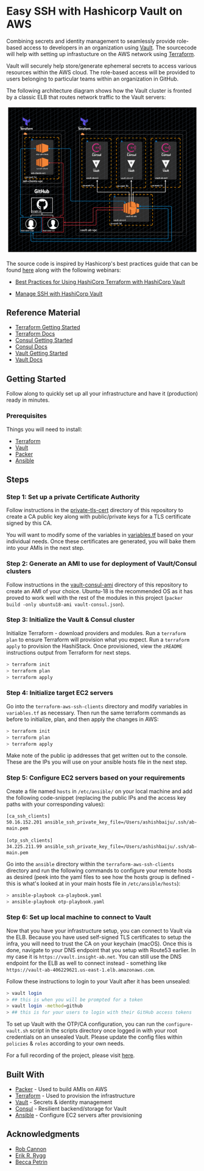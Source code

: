 # Easy SSH with Hashicorp Vault on AWS

Combining secrets and identity management to seamlessly provide role-based access to developers in an organization using [Vault](https://vaultproject.io/). The sourcecode will help with setting up infrastucture on the AWS network using [Terraform](https://terraform.io/).

Vault will securely help store/generate ephemeral secrets to access various resources within the AWS cloud. The role-based access will be provided to users belonging to particular teams within an organization in GitHub.

The following architecture diagram shows how the Vault cluster is fronted by a classic ELB that routes network traffic to the Vault servers:

![image](infrastructure-final.png)

The source code is inspired by Hashicorp's best practices guide that can be found [here](https://github.com/hashicorp/vault-guides/tree/master/operations/provision-vault/best-practices/terraform-aws) along with the following webinars:

- [Best Practices for Using HashiCorp Terraform with HashiCorp Vault](https://www.hashicorp.com/resources/best-practices-using-hashicorp-terraform-with-hashicorp-vault)

- [Manage SSH with HashiCorp Vault](https://www.hashicorp.com/resources/manage-ssh-with-hashicorp-vault)

## Reference Material

- [Terraform Getting Started](https://www.terraform.io/intro/getting-started/install.html)
- [Terraform Docs](https://www.terraform.io/docs/index.html)
- [Consul Getting Started](https://www.consul.io/intro/getting-started/install.html)
- [Consul Docs](https://www.consul.io/docs/index.html)
- [Vault Getting Started](https://learn.hashicorp.com/vault/getting-started/install)
- [Vault Docs](https://www.vaultproject.io/docs/index.html)

## Getting Started

Follow along to quickly set up all your infrastructure and have it (production) ready in minutes.

### Prerequisites

Things you will need to install:

- [Terraform](https://www.terraform.io/downloads.html)
- [Vault](https://www.vaultproject.io/downloads/)
- [Packer](https://packer.io/downloads.html)
- [Ansible](https://docs.ansible.com/ansible/latest/installation_guide/intro_installation.html)

## Steps

### Step 1: Set up a private Certificate Authority

Follow instructions in the [private-tls-cert](https://github.com/abaiju15/git-ssh-with-vault/tree/master/modules/private-tls-cert) directory of this repository to create a CA public key along with public/private keys for a TLS
certificate signed by this CA.

You will want to modify some of the variables in [variables.tf](https://github.com/abaiju15/git-ssh-with-vault/tree/master/modules/private-tls-cert/variables.tf) based on your individual needs. Once these certificates are generated, you will bake them into your AMIs in the next step.

### Step 2: Generate an AMI to use for deployment of Vault/Consul clusters

Follow instructions in the [vault-consul-ami](https://github.com/abaiju15/git-ssh-with-vault/tree/master/vault-consul-ami) directory of this repository to create an AMI of your choice. Ubuntu-18 is the recommended OS as it has proved to work well with the rest of the modules in this project (`packer build -only ubuntu18-ami vault-consul.json`).

### Step 3: Initialize the Vault & Consul cluster

Initialize Terraform - download providers and modules. Run a `terraform plan` to ensure Terraform will provision what you expect. Run a `terraform apply` to provision the HashiStack. Once provisioned, view the `zREADME` instructions output from Terraform for next steps.

```sh
> terraform init
> terraform plan
> terraform apply
```

### Step 4: Initialize target EC2 servers

Go into the `terraform-aws-ssh-clients` directory and modify variables in `variables.tf` as necessary. Then run the same terraform commands as before to initialize, plan, and then apply the changes in AWS:

```sh
> terraform init
> terraform plan
> terraform apply
```

Make note of the public ip addresses that get written out to the console. These are the IPs you will use on your ansible hosts file in the next step.

### Step 5: Configure EC2 servers based on your requirements

Create a file named `hosts` in `/etc/ansible/` on your local machine and add the following code-snippet (replacing the public IPs and the access key paths with your corresponding values):

```
[ca_ssh_clients]
50.16.152.201 ansible_ssh_private_key_file=/Users/ashishbaiju/.ssh/ab-main.pem

[otp_ssh_clients]
34.225.211.99 ansible_ssh_private_key_file=/Users/ashishbaiju/.ssh/ab-main.pem
```

Go into the `ansible` directory within the `terraform-aws-ssh-clients` directory and run the following commands to configure your remote hosts as desired (peek into the yaml files to see how the hosts group is defined - this is what's looked at in your main hosts file in `/etc/ansible/hosts`):

```sh
> ansible-playbook ca-playbook.yaml
> ansible-playbook otp-playbook.yaml
```

### Step 6: Set up local machine to connect to Vault

Now that you have your infrastructure setup, you can connect to Vault via the ELB. Because you have used self-signed TLS certificates to setup the infra, you will need to trust the CA on your keychain (macOS). Once this is done, navigate to your DNS endpoint that you setup with Route53 earlier. In my case it is `https://vault.insight-ab.net`. You can still use the DNS endpoint for the ELB as well to connect instead - something like `https://vault-ab-406229621.us-east-1.elb.amazonaws.com`.

Follow these instructions to login to your Vault after it has been unsealed:

```sh
> vault login
> ## this is when you will be prompted for a token
> vault login -method=github
> ## this is for your users to login with their GitHub access tokens
```

To set up Vault with the OTP/CA configuration, you can run the `configure-vault.sh` script in the scripts directory once logged in with your root credentials on an unsealed Vault. Please update the config files within `policies` & `roles` according to your own needs.

For a full recording of the project, please visit [here](https://youtu.be/KTgpCFpkrV8).

## Built With

- [Packer](https://packer.io/) - Used to build AMIs on AWS
- [Terraform](https://terraform.io/) - Used to provision the infrastructure
- [Vault](https://vaultproject.io/) - Secrets & identity management
- [Consul](https://consul.io/) - Resilient backend/storage for Vault
- [Ansible](https://www.ansible.com) - Configure EC2 servers after provisioning

## Acknowledgments

- [Rob Cannon](https://github.com/robc-io/)
- [Erik R. Rygg](https://github.com/errygg/)
- [Becca Petrin](https://github.com/tyrannosaurus-becks)
